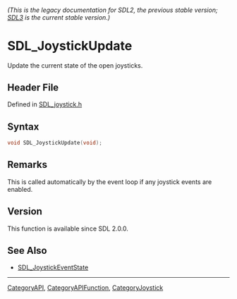 ###### (This is the legacy documentation for SDL2, the previous stable version; [SDL3](https://wiki.libsdl.org/SDL3/) is the current stable version.)
# SDL_JoystickUpdate

Update the current state of the open joysticks.

## Header File

Defined in [SDL_joystick.h](https://github.com/libsdl-org/SDL/blob/SDL2/include/SDL_joystick.h)

## Syntax

```c
void SDL_JoystickUpdate(void);
```

## Remarks

This is called automatically by the event loop if any joystick events are
enabled.

## Version

This function is available since SDL 2.0.0.

## See Also

- [SDL_JoystickEventState](SDL_JoystickEventState)

----
[CategoryAPI](CategoryAPI), [CategoryAPIFunction](CategoryAPIFunction), [CategoryJoystick](CategoryJoystick)

